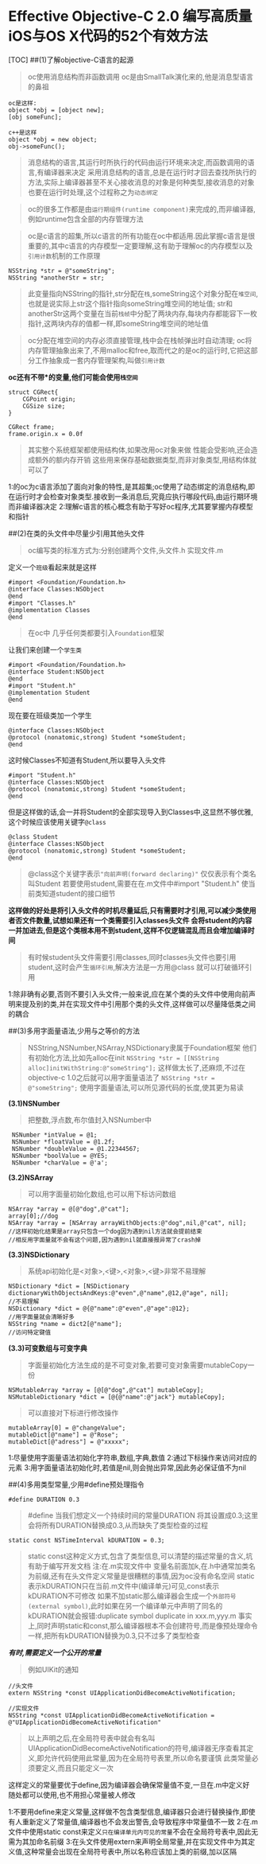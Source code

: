 # Effective Objective-C 2.0 编写高质量iOS与OS X代码的52个有效方法
[TOC]
##(1)了解objective-C语言的起源
>oc使用消息结构而非函数调用
>oc是由SmallTalk演化来的,他是消息型语言的鼻祖

```
oc是这样:
object *obj = [object new];
[obj someFunc];

c++是这样
object *obj = new object;
obj->someFunc();
```
>消息结构的语言,其运行时所执行的代码由运行环境来决定,而函数调用的语言,有编译器来决定
>采用消息结构的语言,总是在运行时才回去查找所执行的方法,实际上编译器甚至不关心接收消息的对象是何种类型,接收消息的对象也要在运行时处理,这个过程称之为`动态绑定`

>oc的很多工作都是由`运行期组件(runtime component)`来完成的,而非编译器,例如runtime包含全部的内存管理方法

>oc是c语言的超集,所以c语言的所有功能在oc中都适用.因此掌握c语言是很重要的,其中c语言的内存模型一定要理解,这有助于理解oc的内存模型以及`引用计数`机制的工作原理


```
NSString *str = @"someString";
NSString *anotherStr = str;
```
>此变量指向NSString的指针,str分配在`栈`,someString这个对象分配在`堆空间`,也就是说实际上str这个指针指向someString堆空间的地址值;
str和anotherStr这两个变量在当前`栈帧`中分配了两块内存,每块内存都能容下一枚指针,这两块内存的值都一样,即someString堆空间的地址值

>oc分配在堆空间的内存必须直接管理,栈中会在栈帧弹出时自动清理;
>oc将内存管理抽象出来了,不用malloc和free,取而代之的是oc的运行时,它把这部分工作抽象成一套内存管理架构,叫做`引用计数`
>

__oc还有不带*的变量,他们可能会使用`栈空间`__

```
struct CGRect{
	CGPoint origin;
	CGSize size;
}

CGRect frame;
frame.origin.x = 0.0f
```
>其实整个系统框架都使用结构体,如果改用oc对象来做 性能会受影响,还会造成额外的额内存开销
>这些用来保存基础数据类型,而非对象类型,用结构体就可以了

1:的oc为c语言添加了面向对象的特性,是其超集;oc使用了动态绑定的消息结构,即在运行时才会检查对象类型.接收到一条消息后,究竟应执行哪段代码,由运行期环境而非编译器决定
2:理解c语言的核心概念有助于写好oc程序,尤其要掌握内存模型和指针

##(2)在类的头文件中尽量少引用其他头文件
>oc编写类的标准方式为:分别创建两个文件,头文件.h 实现文件.m

定义一个`班级`看起来就是这样

```
#import <Foundation/Foundation.h>
@interface Classes:NSObject
@end
#import "Classes.h"
@implementation Classes
@end
```
>在oc中 几乎任何类都要引入`Foundation`框架

让我们来创建一个`学生类`


```
#import <Foundation/Foundation.h>
@interface Student:NSObject
@end
#import "Student.h"
@implementation Student
@end
```
现在要在班级类加一个学生

```
@interface Classes:NSObject
@protocol (nonatomic,strong) Student *someStudent;
@end
```
这时候Classes不知道有Student,所以要导入头文件

```objc
#import "Student.h"
@interface Classes:NSObject
@protocol (nonatomic,strong) Student *someStudent;
@end
```
但是这样做的话,会一并将Student的全部实现导入到Classes中,这显然不够优雅,这个时候应该使用关键字`@class`


```objc
@class Student
@interface Classes:NSObject
@protocol (nonatomic,strong) Student *someStudent;
@end
```
>@class这个关键字表示`"向前声明(forward declaring)"`
仅仅表示有个类名叫Student
若要使用student,需要在在.m文件中#import "Student.h" 使当前类知道student的接口细节

__这样做的好处是将引入头文件的时机尽量延后,只有需要时才引用,可以减少类使用者否文件数量,试想如果还有一个类需要引入classes头文件 会将student的内容一并加进去,但是这个类根本用不到student,这样不仅逻辑混乱而且会增加编译时间__

>有时候student头文件需要引用classes,同时classes头文件也要引用student,这时会产生`循环引用`,解决方法是一方用@class 就可以打破循环引用

1:除非确有必要,否则不要引入头文件;一般来说,应在某个类的头文件中使用向前声明来提及别的类,并在实现文件中引用那个类的头文件,这样做可以尽量降低类之间的耦合


##(3)多用字面量语法,少用与之等价的方法
>NSString,NSNumber,NSArray,NSDictionary隶属于Foundation框架
>他们有初始化方法,比如先alloc在init
>`NSString *str = [[NSString alloc]initWithString:@"someString"];`
这样做太长了,还麻烦,不过在objective-c 1.0之后就可以用字面量语法了 
`NSString *str = @"someString";`
使用字面量语法,可以所见源代码的长度,使其更为易读

__(3.1)NSNumber__
>把整数,浮点数,布尔值封入NSNumber中

```objc
 NSNumber *intValue = @1;
 NSNumber *floatValue = @1.2f;
 NSNumber *doubleValue = @1.22344567;
 NSNumber *boolValue = @YES;
 NSNumber *charValue = @'a';
```
__(3.2)NSArray__
>可以用字面量初始化数组,也可以用下标访问数组

```
NSArray *array = @[@"dog",@"cat"];
array[0];//dog
NSArray *array = [NSArray arrayWithObjects:@"dog",nil,@"cat", nil];
//这样初始化结果是array只包含一个dog因为遇到nil方法就会提前结束
//相反用字面量就不会有这个问题,因为遇到nil就直接报异常了crash掉
```
__(3.3)NSDictionary__
>系统api初始化是<对象>,<键>,<对象>,<键>非常不易理解

```
NSDictionary *dict = [NSDictionary dictionaryWithObjectsAndKeys:@"even",@"name",@12,@"age", nil];
//不易理解
NSDictionary *dict = @{@"name":@"even",@"age":@12};
//用字面量就会清晰好多
NSString *name = dict2[@"name"];
//访问特定键值
```
__(3.3)可变数组与可变字典__
>字面量初始化方法生成的是不可变对象,若要可变对象需要mutableCopy一份

```
NSMutableArray *array = [@[@"dog",@"cat"] mutableCopy];    
NSMutableDictionary *dict = [@{@"name":@"jack"} mutableCopy];
```

>可以直接对下标进行修改操作

```
mutableArray[0] = @"changeValue";
mutableDict[@"name"] = @"Rose";
mutableDict[@"adress"] = @"xxxxx";
```

1:尽量使用字面量语法初始化字符串,数组,字典,数值
2:通过下标操作来访问对应的元素
3:用字面量语法初始化时,若值是nil,则会抛出异常,因此务必保证值不为nil


##(4)多用类型常量,少用#define预处理指令


```objc
#define DURATION 0.3
```
>\#define 当我们想定义一个持续时间的常量DURATION 将其设置成0.3;这里会将所有DURATION替换成0.3,从而缺失了类型检查的过程

```objc
static const NSTimeInterval kDURATION = 0.3;
```
>static const这种定义方式,包含了类型信息,可以清楚的描述常量的含义,坑有助于编写开发文档
>注:在.m实现文件中 变量名前面加k,在.h中通常加类名为前缀,还有在头文件定义常量是很糟糕的事情,因为oc没有命名空间
>static表示kDURATION只在当前.m文件中(编译单元)可见,const表示kDURATION不可修改
>如果不加static那么编译器会生成一个`外部符号(external symbol)`,此时如果在另一个编译单元中声明了同名的kDURATION就会报错:duplicate symbol duplicate in xxx.m,yyy.m
>事实上,同时声明static和const,那么编译器根本不会创建符号,而是像预处理命令一样,把所有kDURATION替换为0.3,只不过多了类型检查

___有时,需要定义一个公开的常量___
>例如UIKit的通知

```
//头文件
extern NSString *const UIApplicationDidBecomeActiveNotification;

//实现文件
NSString *const UIApplicationDidBecomeActiveNotification = @"UIApplicationDidBecomeActiveNotification"
```
>以上声明之后,在全局符号表中就会有名叫UIApplicationDidBecomeActiveNotification的符号,编译器无序查看其定义,即允许代码使用此常量,因为在全局符号表里,所以命名要谨慎
>此类常量必须要定义,而且只能定义一次

这样定义的常量要优于define,因为编译器会确保常量值不变,一旦在.m中定义好 随处都可以使用,也不用担心常量被人修改

1:不要用define来定义常量,这样做不包含类型信息,编译器只会进行替换操作,即使有人重新定义了常量值,编译器也不会发出警告,会导致程序中常量值不一致
2:在.m文件中使用static const来定义`只在编译单元内可见的常量`不会在全局符号表中,因此无需为其加命名前缀
3:在头文件使用extern来声明全局常量,并在实现文件中为其定义值,这种常量会出现在全局符号表中,所以名称应该加上类的前缀,加以区隔

